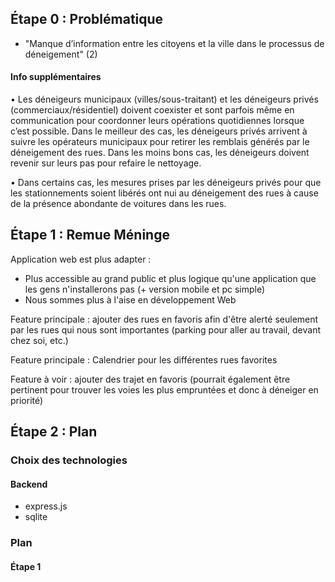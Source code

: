 ## Étape 0 : Problématique 
 - "Manque d’information entre les citoyens et la ville dans le processus de déneigement" (2)
#### Info supplémentaires 
•	Les déneigeurs municipaux (villes/sous-traitant) et les déneigeurs privés (commerciaux/résidentiel) doivent coexister et sont parfois même en communication pour coordonner leurs opérations quotidiennes lorsque c’est possible. Dans le meilleur des cas, les déneigeurs privés arrivent à suivre les opérateurs municipaux pour retirer les remblais générés par le déneigement des rues. Dans les moins bons cas, les déneigeurs doivent revenir sur leurs pas pour refaire le nettoyage.

•	Dans certains cas, les mesures prises par les déneigeurs privés pour que les stationnements soient libérés ont nui au déneigement des rues à cause de la présence abondante de voitures dans les rues.

## Étape 1 : Remue Méninge
Application web est plus adapter :
 - Plus accessible au grand public et plus logique qu'une application que les gens n'installerons pas (+ version mobile et pc simple)
 - Nous sommes plus à l'aise en développement Web

Feature principale : ajouter des rues en favoris afin d'être alerté seulement par les rues qui nous sont importantes (parking pour aller au travail, devant chez soi, etc.)
 
Feature principale : Calendrier pour les différentes rues favorites

Feature à voir : ajouter des trajet en favoris (pourrait également être pertinent pour trouver les voies les plus empruntées et donc à déneiger en priorité)

## Étape 2 : Plan

### Choix des technologies 

#### Backend
 - express.js
 - sqlite

### Plan

#### Étape 1
